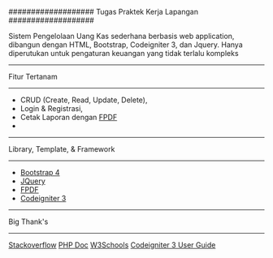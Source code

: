 ###################
Tugas Praktek Kerja Lapangan
###################

Sistem Pengelolaan Uang Kas sederhana 
berbasis web application, dibangun dengan HTML, Bootstrap, Codeigniter 3, dan Jquery.
Hanya diperutukan untuk pengaturan keuangan yang tidak terlalu kompleks

*******************
Fitur Tertanam
*******************

- CRUD (Create, Read, Update, Delete),
- Login & Registrasi,
- Cetak Laporan dengan [FPDF](http://www.fpdf.org/)
- 

**************************
Library, Template, & Framework
**************************

- [Bootstrap 4](https://getbootstrap.com/docs/4.4/getting-started/introduction/)
- [JQuery](https://jquery.com/)
- [FPDF](http://www.fpdf.org/)
- [Codeigniter 3](https://codeigniter.com/download)

*******************
Big Thank's
*******************

[Stackoverflow](https://stackoverflow.com/)
[PHP Doc](https://www.php.net/docs.php)
[W3Schools](https://www.w3schools.com/)
[Codeigniter 3 User Guide](https://codeigniter.com/userguide3/index.html)
